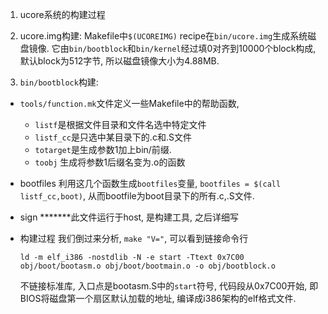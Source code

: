 1. ucore系统的构建过程

  1. ucore.img构建: Makefile中`$(UCOREIMG)` recipe在`bin/ucore.img`生成系统磁盘镜像. 它由`bin/bootblock`和`bin/kernel`经过填0对齐到10000个block构成, 默认block为512字节, 所以磁盘镜像大小为4.88MB.
  2. `bin/bootblock`构建:
  - `tools/function.mk`文件定义一些Makefile中的帮助函数,
    - `listf`是根据文件目录和文件名选中特定文件
    - `listf_cc`是只选中某目录下的.c和.S文件
    - `totarget`是生成参数1加上bin/前缀.
    - `toobj` 生成将参数1后缀名变为.o的函数
  - bootfiles
    利用这几个函数生成`bootfiles`变量, `bootfiles = $(call listf_cc,boot)`, 从而bootfile为boot目录下的所有.c,.S文件.
  - sign
    *******此文件运行于host, 是构建工具, 之后详细写
  - 构建过程
    我们倒过来分析, `make "V="`, 可以看到链接命令行

        ld -m elf_i386 -nostdlib -N -e start -Ttext 0x7C00 obj/boot/bootasm.o obj/boot/bootmain.o -o obj/bootblock.o

    不链接标准库, 入口点是bootasm.S中的`start`符号, 代码段从0x7C00开始, 即BIOS将磁盘第一个扇区默认加载的地址, 编译成i386架构的elf格式文件.
